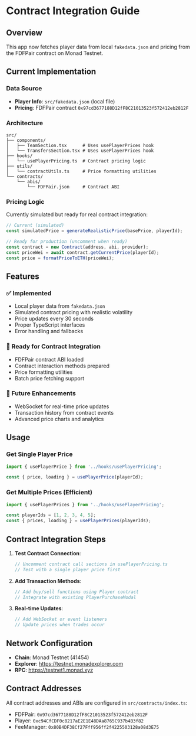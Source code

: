 # Contract Integration Guide

## Overview
This app now fetches player data from local `fakedata.json` and pricing from the FDFPair contract on Monad Testnet.

## Current Implementation

### Data Source
- **Player Info**: `src/fakedata.json` (local file)
- **Pricing**: FDFPair contract `0x97cd3677188D12fF8C21013523f572412eb2812F`

### Architecture

```
src/
├── components/
│   ├── TeamSection.tsx      # Uses usePlayerPrices hook
│   └── TransfersSection.tsx # Uses usePlayerPrices hook
├── hooks/
│   └── usePlayerPricing.ts  # Contract pricing logic
├── utils/
│   └── contractUtils.ts     # Price formatting utilities
└── contracts/
    └── abis/
        └── FDFPair.json     # Contract ABI
```

### Pricing Logic

Currently simulated but ready for real contract integration:

```typescript
// Current (simulated)
const simulatedPrice = generateRealisticPrice(basePrice, playerId);

// Ready for production (uncomment when ready)
const contract = new Contract(address, abi, provider);
const priceWei = await contract.getCurrentPrice(playerId);
const price = formatPriceToETH(priceWei);
```

## Features

### ✅ Implemented
- Local player data from `fakedata.json`
- Simulated contract pricing with realistic volatility
- Price updates every 30 seconds
- Proper TypeScript interfaces
- Error handling and fallbacks

### 🔄 Ready for Contract Integration
- FDFPair contract ABI loaded
- Contract interaction methods prepared
- Price formatting utilities
- Batch price fetching support

### 🚀 Future Enhancements
- WebSocket for real-time price updates
- Transaction history from contract events
- Advanced price charts and analytics

## Usage

### Get Single Player Price
```typescript
import { usePlayerPrice } from '../hooks/usePlayerPricing';

const { price, loading } = usePlayerPrice(playerId);
```

### Get Multiple Prices (Efficient)
```typescript
import { usePlayerPrices } from '../hooks/usePlayerPricing';

const playerIds = [1, 2, 3, 4, 5];
const { prices, loading } = usePlayerPrices(playerIds);
```

## Contract Integration Steps

1. **Test Contract Connection**:
   ```typescript
   // Uncomment contract call sections in usePlayerPricing.ts
   // Test with a single player price first
   ```

2. **Add Transaction Methods**:
   ```typescript
   // Add buy/sell functions using Player contract
   // Integrate with existing PlayerPurchaseModal
   ```

3. **Real-time Updates**:
   ```typescript
   // Add WebSocket or event listeners
   // Update prices when trades occur
   ```

## Network Configuration

- **Chain**: Monad Testnet (41454)
- **Explorer**: https://testnet.monadexplorer.com
- **RPC**: https://testnet1.monad.xyz

## Contract Addresses

All contract addresses and ABIs are configured in `src/contracts/index.ts`:
- FDFPair: `0x97cd3677188D12fF8C21013523f572412eb2812F`
- Player: `0xc94CfCDF0c8217aE2E1E48DAa8765C937b4B3f82`
- FeeManager: `0x80B4DF38Cf27Fff956ff2f4225503128a08d3E75`
